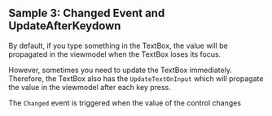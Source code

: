 ## Sample 3: Changed Event and UpdateAfterKeydown

By default, if you type something in the TextBox, the value will be propagated in the viewmodel when the TextBox loses its focus.

However, sometimes you need to update the TextBox immediately. Therefore, the TextBox also has the `UpdateTextOnInput` which 
will propagate the value in the viewmodel after each key press.

The `Changed` event is triggered when the value of the control changes

